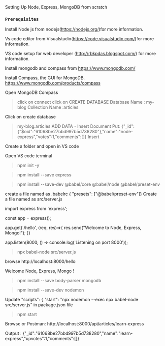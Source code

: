 Setting Up Node, Express, MongoDB from scratch

### `Prerequisites`

Install Node js from nodejs(https://nodejs.org/)for more information.

Vs code editor from Visualstudio(https://code.visualstudio.com/)for more information.

VS code setup for web developer (http://rbkpdas.blogspot.com/) for more information.

Install mongodb and compass from https://www.mongodb.com/

Install Compass, the GUI for MongoDB. https://www.mongodb.com/products/compass

Open MongoDB Compass

> click on connect
> click on CREATE DATABASE
> Database Name : my-blog
> Collection Name :articles

Click on create database

> my-blog.articles
> ADD DATA - Insert Document
> Put: {"\_id":{"$oid":"61068be27bbd997b5d738280"},"name":"node-express","votes":1,"comments":[]}
> Insert

Create a folder and open in VS code

Open VS code terminal

> npm init -y

> npm install --save express

> npm install --save-dev @babel/core @babel/node @babel/preset-env

create a file named as .babelrc { "presets": ["@babel/preset-env"]}
Create a file named as src/server.js

import express from 'express';

const app = express();

app.get('/hello', (req, res)=>{
res.send("Welcome to Node, Express, Mongo!");
})

app.listen(8000, () => console.log('Listening on port 8000'));

> npx babel-node src/server.js

browse http://localhost:8000/hello

Welcome Node, Express, Mongo !

> npm install --save body-parser mongodb

> npm install --save-dev nodemon

Update
"scripts": {
"start": "npx nodemon --exec npx babel-node src/server.js" in package.json file

> npm start

Browse or Postman: http://localhost:8000/api/articles/learn-express

Output : {"\_id":"61068be27bbd997b5d738280","name":"learn-express","upvotes":1,"comments":[]}
